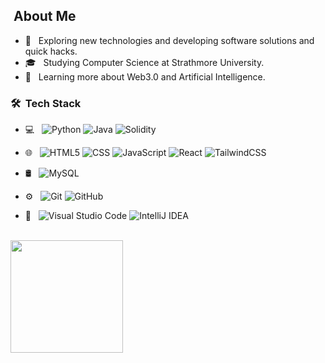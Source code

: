 <h2>  &nbsp;About Me </h2>

- 🤔 &nbsp; Exploring new technologies and developing software solutions and quick hacks.
- 🎓 &nbsp; Studying Computer Science at Strathmore University.
- 🌱 &nbsp; Learning more about Web3.0 and Artificial Intelligence.

<h3> 🛠 &nbsp;Tech Stack</h3>

- 💻 &nbsp;
  ![Python](https://img.shields.io/badge/-Python-333333?style=flat&logo=python)
  ![Java](https://img.shields.io/badge/-Java-333333?style=flat&logo=Java&logoColor=007396)
  ![Solidity](https://img.shields.io/badge/Solidity-333333.svg?style=flat&logo=solidity)
- 🌐 &nbsp;
  ![HTML5](https://img.shields.io/badge/-HTML5-333333?style=flat&logo=HTML5)
  ![CSS](https://img.shields.io/badge/-CSS-333333?style=flat&logo=CSS3&logoColor=1572B6)
  ![JavaScript](https://img.shields.io/badge/-JavaScript-333333?style=flat&logo=javascript)
  ![React](https://img.shields.io/badge/-React-333333?style=flat&logo=react)
  ![TailwindCSS](https://img.shields.io/badge/tailwindcss-333333.svg?style=flat&logo=tailwind-css)
  
- 🛢 &nbsp;
  ![MySQL](https://img.shields.io/badge/-MySQL-333333?style=flat&logo=mysql)
  
- ⚙️ &nbsp;
  ![Git](https://img.shields.io/badge/-Git-333333?style=flat&logo=git)
  ![GitHub](https://img.shields.io/badge/-GitHub-333333?style=flat&logo=github)
 
- 🔧 &nbsp;
  ![Visual Studio Code](https://img.shields.io/badge/-Visual%20Studio%20Code-333333?style=flat&logo=visual-studio-code&logoColor=007ACC)
  ![IntelliJ IDEA](https://img.shields.io/badge/IntelliJIDEA-333333.svg?style=flat&logo=intellij-idea)
  
<br/>
<img height="180em" src="https://github-readme-stats.vercel.app/api/top-langs/?username=bogonkoEd&theme=buefy&layout=compact" />

